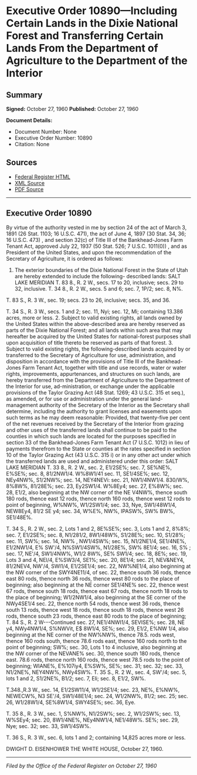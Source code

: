 # Executive Order 10890—Including Certain Lands in the Dixie National Forest and Transferring Certain Lands From the Department of Agriculture to the Department of the Interior

## Summary

**Signed:** October 27, 1960
**Published:** October 27, 1960

**Document Details:**
- Document Number: None
- Executive Order Number: 10890
- Citation: None

## Sources
- [Federal Register HTML](https://www.presidency.ucsb.edu/documents/executive-order-10890-including-certain-lands-the-dixie-national-forest-and-transferring)
- [XML Source](None)
- [PDF Source](None)

---

## Executive Order 10890

By virtue of the authority vested in me by section 24 of the act of March 3, 1891 (26 Stat. 1103; 16 U.S.C. 471), the act of June 4, 1897 (30 Stat. 34, 36; 16 U.S.C. 473) , and section 32(c) of Title III of the Bankhead-Jones Farm Tenant Act, approved July 22, 1937 (50 Stat. 526; 7 U.S.C. 1011(0)) , and as President of the United States, and upon the recommendation of the Secretary of Agriculture, it is ordered as follows:
1. The exterior boundaries of the Dixie National Forest in the State of Utah are hereby extended to include the following- described lands:
SALT LAKE MERIDIAN
T. 83 8., R. 2 W.,
secs. 17 to 20, inclusive; secs. 29 to 32, inclusive. T. 34 8., R. 2 W.,
secs. 5 and 6;
sec. 7, 1P/2;
sec. 8, N%.

T. 83 S., R. 3 W.,
sec. 19;
secs. 23 to 26, inclusive; secs. 35, and 36.

T. 34 S., R. 3 W.,
secs. 1 and 2;
sec. 11, Nyi;
sec. 12, Mi;
containing 13.386 acres, more or less.
2. Subject to valid existing rights, all lands owned by the United States within the above-described area are hereby reserved as parts of the Dixie National Forest; and all lands within such area that may hereafter be acquired by the United States for national-forest purposes shall upon acquisition of title thereto be reserved as parts of that forest.
3. Subject to valid existing rights, the following-described lands acquired by or transferred to the Secretary of Agriculture for use, administration, and disposition in accordance with the provisions of Title III of the Bankhead-Jones Farm Tenant Act, together with title and use records, water or water rights, improvements, appurtenances, and structures on such lands, are hereby transferred from the Department of Agriculture to the Department of the Interior for use, ad-ministration, or exchange under the applicable provisions of the Taylor Grazing Act (48 Stat. 1269; 43 U.S.C. 315 et seq.), as amended, or for use or administration under the general land-management authority of the Secretary of the Interior as the Secretary shall determine, including the authority to grant licenses and easements upon such terms as he may deem reasonable: Provided, that twenty-five per cent of the net revenues received by the Secretary of the Interior from grazing and other uses of the transferred lands shall continue to be paid to the counties in which such lands are located for the purposes specified in section 33 of the Bankhead-Jones Farm Tenant Act (7 U.S.C. 1012) in lieu of payments therefrom to the State or counties at the rates specified in section 10 of the Taylor Grazing Act (43 U.S.C. 315 i) or in any other act under which the transferred lands are used and administered under this order:
SALT LAKE MERIDIAN
T. 33 8., R. 2 W.,
sec. 2, E1/2SE%;
sec. 7, SE%NE%, E%SE%;
sec. 8, 81/2NW1/4. W%8W1/41
sec. 11, SE1/4SE%;
sec. 12, NEy4NW%, S1/2NW%;
sec. 14, NEY4NEVi:
sec. 21, NW1/4NW1/4. 830/W%, 8%8W%, 81/28E%;
sec. 23, Ey2SW1/4. W%8Ey4;
sec. 27, E%8W%;
sec. 28, E1/2, also beginning at the NW corner of the NE V4NW%, thence south 180 rods, thence east 12 rods, thence north 160 rods, thence west 12 rods to point of beginning, W%NW%, W1/2SW1/4;
sec. 33, Nye, SW1/48W1/4, NEW8Ey4, 81/2 SE y4;
sec. 34, W%E%, NW%, IPASW%, SW% BW%, SE1/48E%.

T. 34 S., R. 2 W.,
sec. 2, Lots 1 and 2, 8E%SE%;
sec. 3, Lots 1 and 2, 8%8%;
sec. 7, E1/2SE%;
sec. 8, N1/281/2, 8W1/48W%, S1/28E%;
sec. 10, S1/28%;
sec. 11, SW%;
sec. 14, NW% , NW1/4SW%;
sec. 15, N1/2NE1/4, SE1/4NE%, E1/2NW1/4, E% SW'/4, N%SW1/4SW%, N1/28E%, SW% 8E1/4;
sec. 16, S% ;
sec. 17, NE'/4, SW1/4NW%, W1/2 8W%, SE% SW1/4;
sec. 18, 8E%;
sec. 19, Lots 3 and 4, NEl/4, E%SW3/4, SE1%; sec. 20, 8E1/4;
sec. 21, NEV&NEY4, 81/2NEV4, NW'/4, SWI1/4, E1/2SE1/4;
sec. 22, NW%NE1/4, also beginning at the NW corner of the SWY4NE11/4, of sec. 22, thence south 36 rods, thence east 80 rods, thence north 36 rods, thence west 80 rods to the place of beginning; also beginning at the NE corner SE1/4NE% sec. 22, thence west 67 rods, thence south 18 rods, thence east 67 rods, thence north 18 rods to the place of beginning; W1/2NW1/4, also beginning at the SE corner of the NWy4SE1/4 sec. 22, thence north 54 rods, thence west 36 rods, thence south 13 rods, thence west 18 rods, thence south 18 rods, thence west 26 rods, thence south 23 rods, thence east 80 rods to the place of beginning;
T. 84 S., R. 2 W---Continued
sec. 27, NE1/4NWI1/4, SEVISE%;
sec. 28, NE y4, NWy4NW1/4, S%NWVit, E$ 8W1/4, SE%;
sec. 29, E1/2, E%NW 1/4, also beginning at the NE corner of the NW%NW%, thence 78.5. rods west, thence 160 rods south, thence 78.6 rods east, thence 160 rods north to the point of beginning; SW%;
sec. 30, Lots 1 to 4 inclusive, also beginning at the NW corner of the NEVANE% sec. 30, thence south 180 rods, thence east. 78.6 rods, thence north 160 rods, thence west 78.5 rods to the point of beginning; WIANE%, E%107iy4, E%SW%, SE%;
sec. 31;
sec. 32;
sec. 33, N1/2NE%, NEY4NW%, NWy4SW%. T. 35 S., R. 2 W.,
sec. 4, SW'/4;
sec. 5, lots 1 and 2, S1/2NE%, B1/2;
sec. 7, Eli;
sec. 8, E1/2, SW%.

T.348.,R.3 W.,
sec. 14, E1/2SW11/4, W1/2SE1/4;
sec. 23, NE%, E%NW%, NEWECW%, N3 SE'/4, SW1/48E1/4;
sec. 24, W1/2NW%, 81/2;
sec. 25;
sec. 26, W1/28W1/4, SE%8W1/4, SWY4SE%; sec. 36, Eye.

T. 35 8., R. 3 W.,
sec. 1, S%NW%, N1/2SW%;
sec. 2, W1/2SW%;
sec. 13, W%SEy4;
sec. 20, 8W1/4NE%, NEy4NW1/4, NE1/48W%. SE%;
sec. 29, Nye;
sec. 32;
sec. 33, SW1/4SW%.

T. 36 S., R. 3 W.,
sec. 6, lots 1 and 2;
containing 14,825 acres more or less.

DWIGHT D. EISENHOWER
THE WHITE HOUSE,
October 27, 1960.

---

*Filed by the Office of the Federal Register on October 27, 1960*
